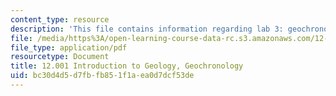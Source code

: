 ```yaml
---
content_type: resource
description: 'This file contains information regarding lab 3: geochronology.'
file: /media/https%3A/open-learning-course-data-rc.s3.amazonaws.com/12-001-introduction-to-geology-fall-2013/bc30d4d5d7fbfb851f1aea0d7dcf53de_MIT12_001F13_Lab3-Geochron.pdf
file_type: application/pdf
resourcetype: Document
title: 12.001 Introduction to Geology, Geochronology
uid: bc30d4d5-d7fb-fb85-1f1a-ea0d7dcf53de
---
```

